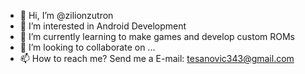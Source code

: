 - 👋 Hi, I’m @zilionzutron
- 👀 I’m interested in Android Development
- 🌱 I’m currently learning to make games and develop custom ROMs
- 💞️ I’m looking to collaborate on ...
- 📫 How to reach me? Send me a E-mail: tesanovic343@gmail.com

<!---
zilionzutron/zilionzutron is a ✨ special ✨ repository because its `README.md` (this file) appears on your GitHub profile.
You can click the Preview link to take a look at your changes.
--->
